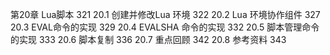 第20章 Lua脚本 321
20.1 创建并修改Lua 环境 322
20.2 Lua 环境协作组件 327
20.3 EVAL命令的实现 329
20.4 EVALSHA 命令的实现 332
20.5 脚本管理命令的实现 333
20.6 脚本复制 336
20.7 重点回顾 342
20.8 参考资料 343